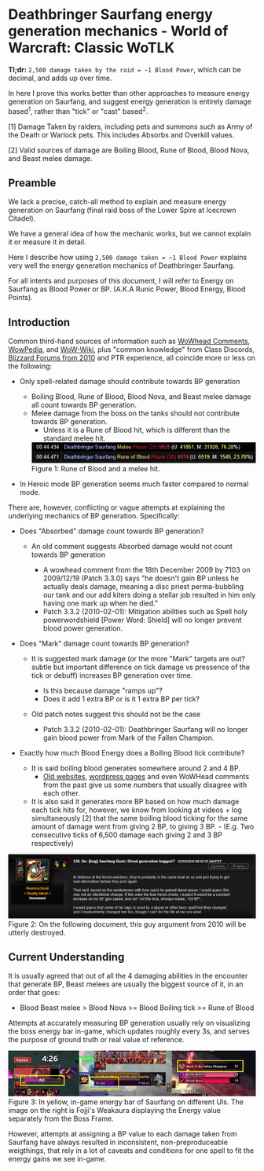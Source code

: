 # Deathbringer Saurfang energy generation mechanics - World of Warcraft: Classic WoTLK

**Tl;dr:** 
`2,500 damage taken by the raid = ~1 Blood Power`, which can be decimal, and adds up over time.

In here I prove this works better than other approaches to measure energy generation on Saurfang, and suggest energy generation is entirely damage based<sup>1</sup>, rather than "tick" or "cast" based<sup>2</sup>.

[1] Damage Taken by raiders, including pets and summons such as Army of the Death or Warlock pets. This includes Absorbs and Overkill values.

[2] Valid sources of damage are Boiling Blood, Rune of Blood, Blood Nova, and Beast melee damage.

## Preamble

We lack a precise, catch-all method to explain and measure energy generation on Saurfang (final raid boss of the Lower Spire at Icecrown Citadel). 

We have a general idea of how the mechanic works, but we cannot explain it or measure it in detail.

Here I describe how using `2,500 damage taken = ~1 Blood Power` explains very well the energy generation mechanics of Deathbringer Saurfang.

For all intents and purposes of this document, I will refer to Energy on Saurfang as Blood Power or BP.
(A.K.A Runic Power, Blood Energy, Blood Points). 

## Introduction

Common third-hand sources of information such as [WoWhead Comments](https://www.wowhead.com/wotlk/npc=37813/deathbringer-saurfang#comments), [WowPedia](https://wowpedia.fandom.com/wiki/Deathbringer_Saurfang), and [WoW-Wiki](https://wowwiki-archive.fandom.com/wiki/Deathbringer_Saurfang), plus "common knowledge" from Class Discords, [Blizzard Forums from 2010](https://web.archive.org/web/20100213045756/http://forums.worldofwarcraft.com/thread.html?topicId=22749002374&sid=1&pageNo=1) and PTR experience, all coincide more or less on the following:

- Only spell-related damage should contribute towards BP generation
    - Boiling Blood, Rune of Blood, Blood Nova, and Beast melee damage all count towards BP generation.
    - Melee damage from the boss on the tanks should not contribute towards BP generation. 
        - Unless it is a Rune of Blood hit, which is different than the standard melee hit.
        <img src="_img/BloodRune_damage.png" />
        Figure 1: Rune of Blood and a melee hit.


- In Heroic mode BP generation seems much faster compared to normal mode.

There are, however, conflicting or vague attempts at explaining the underlying mechanics of BP generation. Specifically: 

- Does "Absorbed" damage count towards BP generation?
    - An old comment suggests Absorbed damage would not count towards BP generation
    
        - A wowhead comment from the 18th December 2009 by 7103 on 2009/12/19 (Patch 3.3.0) says "he doesn't gain BP unless he actually deals damage, meaning a disc priest perma-bubbling our tank and our add kiters doing a stellar job resulted in him only having one mark up when he died."
        - Patch 3.3.2 (2010-02-01): Mitigation abilities such as Spell holy powerwordshield [Power Word: Shield] will no longer prevent blood power generation.
    
- Does "Mark" damage count towards BP generation?
    - It is suggested mark damage (or the more "Mark" targets are out? subtle but important difference on tick damage vs pressence of the tick or debuff) increases BP generation over time.
    
        - Is this because damage "ramps up"? 
        - Does it add 1 extra BP or is it 1 extra BP per tick? 
    - Old patch notes suggest this should not be the case
        - Patch 3.3.2 (2010-02-01): Deathbringer Saurfang will no longer gain blood power from Mark of the Fallen Champion.
         

- Exactly how much Blood Energy does a Boiling Blood tick contribute? 
    - It is said boiling blood generates somewhere around 2 and 4 BP. 
        - [Old websites](https://typehforheals.com/raid-strategies/wrath-of-the-lich-king/icecrown-citadel/deathbringer-saurfang/#:~:text=Besides%20Blood%20Nova%2C%20Saurfang%20will%20be%20casting%20Boiling,or%20Divine%20Shield%20this%20should%20be%20done%20immediately), [wordpress pages](https://dontstandinthefire.wordpress.com/tactics/icecrown-citadel/deathbringer-saurfang-10-man/) and even WoWHead comments from the past give us some numbers that usually disagree with each other.
    - It is also said it generates more BP based on how much damage each tick hits for, however, we know from looking at videos + log simultaneously [2] that the same boiling blood ticking for the same amount of damage went from giving 2 BP, to giving 3 BP. 
          - (E.g. Two consecutive ticks of 6,500 damage each giving 2 and 3 BP respectively)
      
<img src="_img/Forum_comment_2010.png" />Figure 2: On the following document, this guy argument from 2010 will be utterly destroyed. 

## Current Understanding

It is usually agreed that out of all the 4 damaging abilities in the encounter that generate BP, Beast melees are usually the biggest source of it, in an order that goes:

  - Blood Beast melee > Blood Nova >= Blood Boiling tick >= Rune of Blood 

Attempts at accurately measuring BP generation usually rely on visualizing the boss energy bar in-game, which updates roughly every 3s, and serves the purpose of ground truth or real value of reference.

<img src="_img/Saurfang_energy_bar_ingame.jpg" />Figure 3: In yellow, in-game energy bar of Saurfang on different UIs. The image on the right is Fojji's Weakaura displaying the Energy value separately from the Boss Frame.

However, attempts at assigning a BP value to each damage taken from Saurfang have always resulted in inconsistent, non-preproduceable weigthings, that rely in a lot of caveats and conditions for one spell to fit the energy gains we see in-game. 
